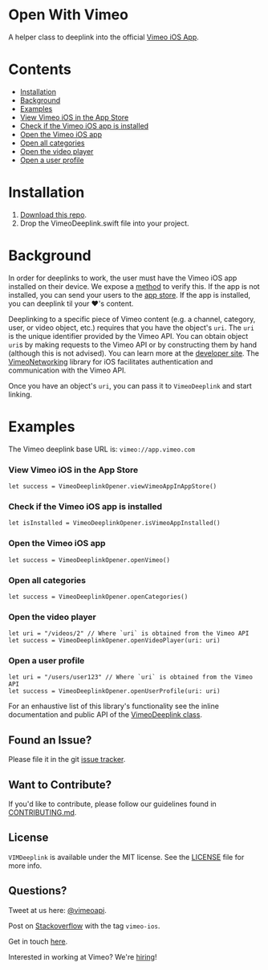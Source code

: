 Open With Vimeo
==================
A helper class to deeplink into the official [Vimeo iOS App](https://itunes.apple.com/us/app/vimeo/id425194759?mt=8).

# Contents
 - [Installation](#installation)
 - [Background](#background)
 - [Examples](#examples)
  - [View Vimeo iOS in the App Store](#view-vimeo-ios-in-the-app-store)
  - [Check if the Vimeo iOS app is installed](#check-if-the-vimeo-ios-app-is-installed)
  - [Open the Vimeo iOS app](#open-the-vimeo-ios-app)
  - [Open all categories](#open-all-categories)
  - [Open the video player](#open-the-video-player)
  - [Open a user profile](#open-a-user-profile)
 
# Installation
1. [Download this repo](https://github.com/vimeo/VIMDeeplink/archive/master.zip).
2. Drop the VimeoDeeplink.swift file into your project.

# Background
In order for deeplinks to work, the user must have the Vimeo iOS app installed on their device. We expose a [method](#check-if-the-vimeo-app-is-installed) to verify this. If the app is not installed, you can send your users to the [app store](#open-app-in-the-app-store). If the app is installed, you can deeplink til your :heart:'s content. 

Deeplinking to a specific piece of Vimeo content (e.g. a channel, category, user, or video object, etc.) requires that you have the object's `uri`. The `uri` is the unique identifier provided by the Vimeo API. You can obtain object `uri`s by making requests to the Vimeo API or by constructing them by hand (although this is not advised). You can learn more at the [developer site](https://developer.vimeo.com/api). The [VimeoNetworking](https://github.com/vimeo/VimeoNetworking) library for iOS facilitates authentication and communication with the Vimeo API.

Once you have an object's `uri`, you can pass it to `VimeoDeeplink` and start linking.

# Examples

The Vimeo deeplink base URL is: `vimeo://app.vimeo.com`

### View Vimeo iOS in the App Store

    let success = VimeoDeeplinkOpener.viewVimeoAppInAppStore()

### Check if the Vimeo iOS app is installed

    let isInstalled = VimeoDeeplinkOpener.isVimeoAppInstalled()

### Open the Vimeo iOS app

    let success = VimeoDeeplinkOpener.openVimeo()

### Open all categories

    let success = VimeoDeeplinkOpener.openCategories()

### Open the video player

    let uri = "/videos/2" // Where `uri` is obtained from the Vimeo API
    let success = VimeoDeeplinkOpener.openVideoPlayer(uri: uri)

### Open a user profile

    let uri = "/users/user123" // Where `uri` is obtained from the Vimeo API
    let success = VimeoDeeplinkOpener.openUserProfile(uri: uri)

For an enhaustive list of this library's functionality see the inline documentation and public API of the [VimeoDeeplink class](VimeoDeeplink/VimeoDeeplink/VimeoDeeplink.swift).

## Found an Issue?

Please file it in the git [issue tracker](https://github.com/vimeo/VIMDeeplink/issues).

## Want to Contribute?

If you'd like to contribute, please follow our guidelines found in [CONTRIBUTING.md](CONTRIBUTING.md).

## License

`VIMDeeplink` is available under the MIT license. See the [LICENSE](LICENSE) file for more info.

## Questions?

Tweet at us here: [@vimeoapi](https://twitter.com/vimeoapi).

Post on [Stackoverflow](http://stackoverflow.com/questions/tagged/vimeo-ios) with the tag `vimeo-ios`.

Get in touch [here](https://vimeo.com/help/contact).

Interested in working at Vimeo? We're [hiring](https://vimeo.com/jobs)!
